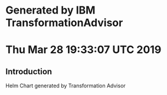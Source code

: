 # Generated by IBM TransformationAdvisor
# Thu Mar 28 19:33:07 UTC 2019
## Introduction

Helm Chart generated by Transformation Advisor
